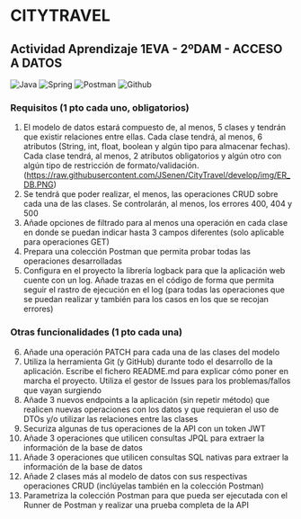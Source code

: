 # CITYTRAVEL
## Actividad Aprendizaje 1EVA - 2ºDAM - ACCESO A DATOS

![Java](https://img.shields.io/badge/Java-red?style=for-the-badge&logo=Java&logoColor=white)
![Spring](https://img.shields.io/badge/SpringBoot-green?style=for-the-badge&logo=spring&logoColor=white)
![Postman](https://img.shields.io/badge/Postman-orange?style=for-the-badge&logo=postman&logoColor=white)
![Github](https://img.shields.io/badge/github-black?style=for-the-badge&logo=github&logoColor=white)

### Requisitos (1 pto cada uno, obligatorios) 
1. El modelo de datos estará compuesto de, al menos, 5 clases y tendrán que existir relaciones entre ellas. Cada clase tendrá, al menos, 6 atributos (String, int, float, boolean y algún tipo para almacenar fechas). Cada clase tendrá, al menos, 2 atributos obligatorios y algún otro con algún tipo de restricción de formato/validación.
   (https://raw.githubusercontent.com/JSenen/CityTravel/develop/img/ER_DB.PNG)
2. Se tendrá que poder realizar, el menos, las operaciones CRUD sobre cada una de las clases. Se controlarán, al menos, los errores 400, 404 y 500
3. Añade opciones de filtrado para al menos una operación en cada clase en donde se puedan indicar hasta 3 campos diferentes (solo aplicable para operaciones GET)
4. Prepara una colección Postman que permita probar todas las operaciones desarrolladas
5. Configura en el proyecto la librería logback para que la aplicación web cuente con un log. Añade trazas en el código de forma que permita seguir el rastro de ejecución en el log (para todas las operaciones que se puedan realizar y también para los casos en los que se recojan errores)
### Otras funcionalidades (1 pto cada una)
6. Añade una operación PATCH para cada una de las clases del modelo
7. Utiliza la herramienta Git (y GitHub) durante todo el desarrollo de la aplicación. Escribe el fichero README.md para explicar cómo poner en marcha el proyecto. Utiliza el gestor de Issues para los problemas/fallos que vayan surgiendo
8. Añade 3 nuevos endpoints a la aplicación (sin repetir método) que realicen nuevas operaciones con los datos y que requieran el uso de DTOs y/o utilizar las relaciones entre las clases
9. Securiza algunas de tus operaciones de la API con un token JWT
10. Añade 3 operaciones que utilicen consultas JPQL para extraer la información de la
base de datos
11. Añade 3 operaciones que utilicen consultas SQL nativas para extraer la información
de la base de datos
12. Añade 2 clases más al modelo de datos con sus respectivas operaciones CRUD
(inclúyelas también en la colección Postman)
12. Parametriza la colección Postman para que pueda ser ejecutada con el Runner de
Postman y realizar una prueba completa de la API